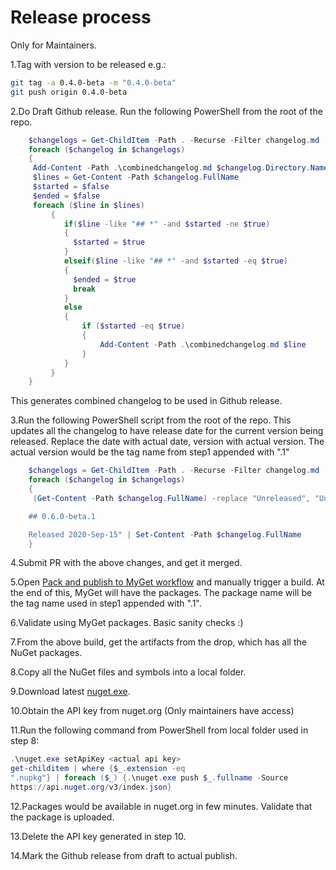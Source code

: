 # Release process

Only for Maintainers.

1.Tag with version to be released e.g.:

   ```sh
   git tag -a 0.4.0-beta -m "0.4.0-beta"
   git push origin 0.4.0-beta
   ```

2.Do Draft Github release. Run the following PowerShell from the root of the
   repo.

```powershell
    $changelogs = Get-ChildItem -Path . -Recurse -Filter changelog.md
    foreach ($changelog in $changelogs)
    {
     Add-Content -Path .\combinedchangelog.md $changelog.Directory.Name
     $lines = Get-Content -Path $changelog.FullName
     $started = $false
     $ended = $false
     foreach ($line in $lines)
         {
            if($line -like "## *" -and $started -ne $true)
            {
              $started = $true
            }
            elseif($line -like "## *" -and $started -eq $true)
            {
              $ended = $true
              break
            }
            else
            {
                if ($started -eq $true)
                {
                    Add-Content -Path .\combinedchangelog.md $line
                }
            }
         }
    }
```

   This generates combined changelog to be used in Github release.

3.Run the following PowerShell script from the root of the repo.
   This updates all the changelog to have release date for the
   current version being released.
   Replace the date with actual date, version with actual version.
   The actual version would be the tag name from step1 appended with
   ".1"

```powershell
    $changelogs = Get-ChildItem -Path . -Recurse -Filter changelog.md
    foreach ($changelog in $changelogs)
    {
     (Get-Content -Path $changelog.FullName) -replace "Unreleased", "Unreleased

    ## 0.6.0-beta.1

    Released 2020-Sep-15" | Set-Content -Path $changelog.FullName
    }
```

4.Submit PR with the above changes, and get it merged.

5.Open [Pack and publish to MyGet
   workflow](https://github.com/open-telemetry/opentelemetry-dotnet/actions?query=workflow%3A%22Pack+and+publish+to+Myget%22)
   and manually trigger a build. At the end of this, MyGet will have the
   packages. The package name will be the tag name used in step1 appended with
   ".1".

6.Validate using MyGet packages. Basic sanity checks :)

7.From the above build, get the artifacts from the drop, which has all the
   NuGet packages.

8.Copy all the NuGet files and symbols into a local folder.

9.Download latest [nuget.exe](https://www.nuget.org/downloads).

10.Obtain the API key from nuget.org (Only maintainers have access)

11.Run the following command from PowerShell from local folder used in step 8:

   ```powershell
   .\nuget.exe setApiKey <actual api key>
   get-childitem | where {$_.extension -eq
   ".nupkg"} | foreach ($_) {.\nuget.exe push $_.fullname -Source
   https://api.nuget.org/v3/index.json}
   ```

12.Packages would be available in nuget.org in few minutes.
   Validate that the package is uploaded.

13.Delete the API key generated in step 10.

14.Mark the Github release from draft to actual publish.